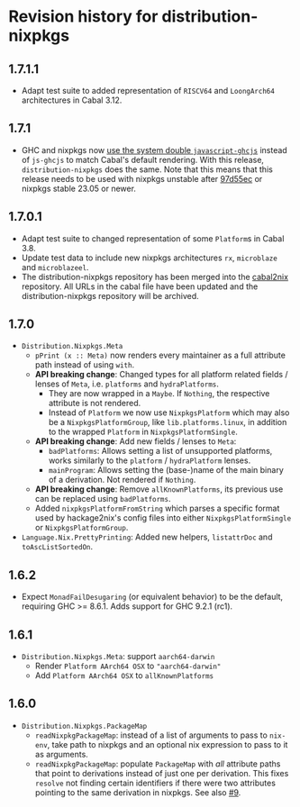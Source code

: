 # Revision history for distribution-nixpkgs

## 1.7.1.1

* Adapt test suite to added representation of `RISCV64` and
  `LoongArch64` architectures in Cabal 3.12.

## 1.7.1

* GHC and nixpkgs now
  [use the system double `javascript-ghcjs`](https://github.com/NixOS/nixpkgs/commit/471b9cab41b218080f5e9f4abbc83eaaa60c6abf)
  instead of `js-ghcjs` to match Cabal's default rendering. With this release,
  `distribution-nixpkgs` does the same.
  Note that this means that this release needs to be used with nixpkgs unstable
  after [97d55ec](https://github.com/NixOS/nixpkgs/commit/97d55ec923b0cd3798a6a84e2e0a6b2c6b54f6a9)
  or nixpkgs stable 23.05 or newer.

## 1.7.0.1

* Adapt test suite to changed representation of some `Platform`s in Cabal 3.8.
* Update test data to include new nixpkgs architectures `rx`, `microblaze` and
  `microblazeel`.
* The distribution-nixpkgs repository has been merged into the
  [cabal2nix](https://github.com/NixOS/cabal2nix) repository.
  All URLs in the cabal file have been updated and the distribution-nixpkgs
  repository will be archived.

## 1.7.0

* `Distribution.Nixpkgs.Meta`
  * `pPrint (x :: Meta)` now renders every maintainer as a full attribute
    path instead of using `with`.
  * **API breaking change**: Changed types for all platform related fields /
    lenses of `Meta`, i.e. `platforms` and `hydraPlatforms`.
    * They are now wrapped in a `Maybe`. If `Nothing`, the respective attribute
      is not rendered.
    * Instead of `Platform` we now use `NixpkgsPlatform` which may also be a
      `NixpkgsPlatformGroup`, like `lib.platforms.linux`, in addition to the
      wrapped `Platform` in `NixpkgsPlatformSingle`.
  * **API breaking change**: Add new fields / lenses to `Meta`:
    * `badPlatforms`: Allows setting a list of unsupported platforms, works
      similarly to the `platform` / `hydraPlatform` lenses.
    * `mainProgram`: Allows setting the (base-)name of the main binary of a
      derivation. Not rendered if `Nothing`.
  * **API breaking change**: Remove `allKnownPlatforms`, its previous use can be
    replaced using `badPlatforms`.
  * Added `nixpkgsPlatformFromString` which parses a specific format used by
    hackage2nix's config files into either `NixpkgsPlatformSingle` or
    `NixpkgsPlatformGroup`.
* `Language.Nix.PrettyPrinting`: Added new helpers, `listattrDoc` and
  `toAscListSortedOn`.

## 1.6.2

* Expect `MonadFailDesugaring` (or equivalent behavior) to be the default,
  requiring GHC >= 8.6.1. Adds support for GHC 9.2.1 (rc1).

## 1.6.1

* `Distribution.Nixpkgs.Meta`: support `aarch64-darwin`
  * Render `Platform AArch64 OSX` to `"aarch64-darwin"`
  * Add `Platform AArch64 OSX` to `allKnownPlatforms`

## 1.6.0

* `Distribution.Nixpkgs.PackageMap`
  * `readNixpkgPackageMap`: instead of a list of arguments to pass to
    `nix-env`, take path to nixpkgs and an optional nix expression
    to pass to it as arguments.
  * `readNixpkgPackageMap`: populate `PackageMap` with *all* attribute
    paths that point to derivations instead of just one per derivation.
    This fixes `resolve` not finding certain identifiers if there were
    two attributes pointing to the same derivation in nixpkgs. See also
    [#9](https://github.com/NixOS/distribution-nixpkgs/issues/9).
